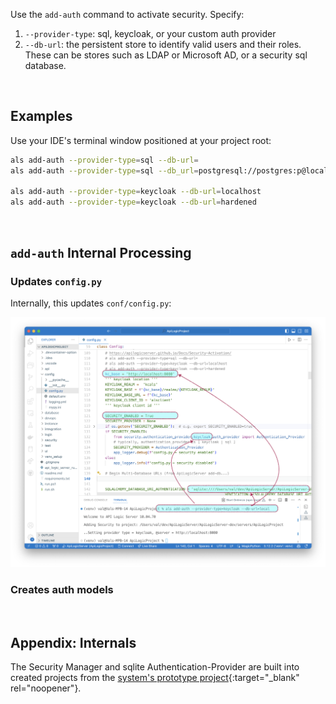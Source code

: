 Use the `add-auth` command to activate security.  Specify:

1. `--provider-type`: sql, keycloak, or your custom auth provider
2. `--db-url`: the persistent store to identify valid users and their roles.  These can be stores such as LDAP or Microsoft AD, or a security sql database.

&nbsp;

## Examples

Use your IDE's terminal window positioned at your project root:

```bash title='Configure Security - Examples'
als add-auth --provider-type=sql --db-url=
als add-auth --provider-type=sql --db_url=postgresql://postgres:p@localhost/authdb

als add-auth --provider-type=keycloak --db-url=localhost
als add-auth --provider-type=keycloak --db-url=hardened
```

&nbsp;

## `add-auth` Internal Processing

### Updates `config.py`

Internally, this updates `conf/config.py`:

![config](images/security/add-auth.png)

### Creates auth models


&nbsp;

## Appendix: Internals

The Security Manager and sqlite Authentication-Provider are built into created projects from the [system's prototype project](https://github.com/ApiLogicServer/ApiLogicServer-src/tree/main/api_logic_server_cli/prototypes/nw){:target="_blank" rel="noopener"}.

